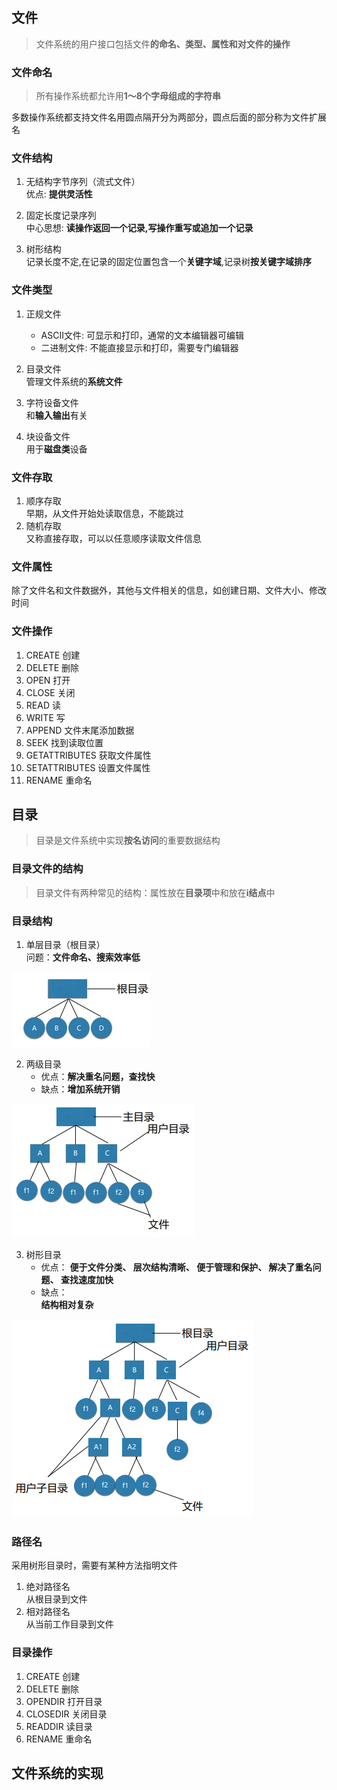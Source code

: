 ## 文件
>   文件系统的用户接口包括文件**的命名、类型、属性和对文件的操作**

### 文件命名
>   所有操作系统都允许用**1～8个字母组成的字符串**

多数操作系统都支持文件名用圆点隔开分为两部分，圆点后面的部分称为文件扩展名

### 文件结构
1.  无结构字节序列（流式文件）  
    优点: **提供灵活性**

2.  固定长度记录序列   
    中心思想: **读操作返回一个记录,写操作重写或追加一个记录**

3.  树形结构  
    记录长度不定,在记录的固定位置包含一个**关键字域**,记录树**按关键字域排序**

### 文件类型
1.  正规文件
    -   ASCII文件: 可显示和打印，通常的文本编辑器可编辑
    -   二进制文件: 不能直接显示和打印，需要专门编辑器

2.  目录文件  
    管理文件系统的**系统文件**

3.  字符设备文件  
    和**输入输出**有关

4.  块设备文件  
    用于**磁盘类**设备

### 文件存取

1.  顺序存取  
    早期，从文件开始处读取信息，不能跳过
2.  随机存取  
    又称直接存取，可以以任意顺序读取文件信息

### 文件属性
除了文件名和文件数据外，其他与文件相关的信息，如创建日期、文件大小、修改时间

### 文件操作
1.  CREATE 创建
1.  DELETE 删除
1.  OPEN 打开
1.  CLOSE 关闭
1.  READ 读
1.  WRITE 写
1.  APPEND 文件末尾添加数据
1.  SEEK 找到读取位置
1.  GETATTRIBUTES 获取文件属性
1.  SETATTRIBUTES 设置文件属性
1.  RENAME 重命名

## 目录
>   目录是文件系统中实现**按名访问**的重要数据结构

### 目录文件的结构
>   目录文件有两种常见的结构：属性放在**目录项**中和放在**i结点**中

### 目录结构
1.  单层目录（根目录）  
    问题：**文件命名、搜索效率低**

![](./image/1.png)

2.  两级目录  
    -   优点：**解决重名问题，查找快**  
    -   缺点：**增加系统开销**

![](./image/2.png)

3.  树形目录  
    -   优点： 
        **便于文件分类、 层次结构清晰、 便于管理和保护、 解决了重名问题、 查找速度加快**
    -   缺点：  
        **结构相对复杂**

![](./image/3.png)

### 路径名
采用树形目录时，需要有某种方法指明文件

1.  绝对路径名  
    从根目录到文件
2.  相对路径名  
    从当前工作目录到文件

### 目录操作
1.  CREATE 创建
1.  DELETE 删除
1.  OPENDIR 打开目录
1.  CLOSEDIR 关闭目录
1.  READDIR 读目录
1.  RENAME 重命名

## 文件系统的实现

